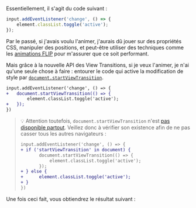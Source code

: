 Essentiellement, il s'agit du code suivant :

```js
input.addEventListener('change', () => {
	element.classList.toggle('active');
});
```

Par le passé, si j'avais voulu l'animer, j'aurais dû jouer sur des propriétés CSS, manipuler des positions, et peut-être utiliser des techniques comme les [animations FLIP](/tutoriels/introduction-aux-animations-flips/) pour m'assurer que ce soit performant.

Mais grâce à la nouvelle API des View Transitions, si je veux l'animer, je n'ai qu'une seule chose à faire : entourer le code qui active la modification de style par [`document.startViewTransition`](https://developer.mozilla.org/en-US/docs/Web/API/Document/startViewTransition).

```diff
input.addEventListener('change', () => {
+	document.startViewTransition(() => {
		element.classList.toggle('active');
+	});
})
```

> 💡 Attention toutefois, `document.startViewTransition` n'est [pas disponible partout](https://caniuse.com/view-transitions). Veillez donc à vérifier son existence afin de ne pas casser tous les autres navigateurs :
>
> ```diff
> input.addEventListener('change', () => {
> +	if ('startViewTransition' in document) {
> 		 document.startViewTransition(() => {
> 			 element.classList.toggle('active');
> 		 });
> +	} else {
> +		 element.classList.toggle('active');
> +	}
> })
> ```

Une fois ceci fait, vous obtiendrez le résultat suivant :
